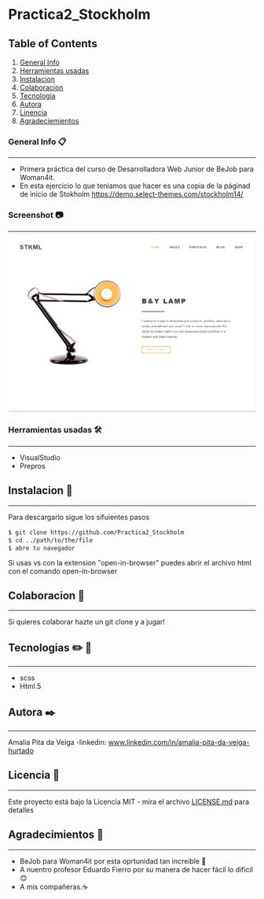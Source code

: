 # Practica2_Stockholm
 ## Table of Contents
1. [General Info](#general-info)
2. [Herramientas usadas](#herramientas_usadas)
3. [Instalacion](#instalacion)
4. [Colaboracion](#colaboracion)
5. [Tecnologia](#Tecnologia)
6. [Autora](#Autora)
7. [Linencia](#Licencia)
8. [Agradeciemientos](#Agradecimietos)

### General Info 📋
***
* Primera práctica del curso de Desarrolladora Web Junior de BeJob para Woman4it.
* En esta ejercicio lo que teniamos que hacer es una copia de la páginad de inicio de Stokholm https://demo.select-themes.com/stockholm14/

### Screenshot 📷
***
![Image text](https://github.com/apita-da/Practica2_Stockholm/blob/master/screenshotstock.PNG)

### Herramientas usadas 🛠️
***
* VisualStudio
* Prepros

## Instalacion 🚀
***
Para descargarlo sigue los sifuientes pasos
```
$ git clone https://github.com/Practica2_Stockholm
$ cd ../path/to/the/file
$ abre tu navegador
```
Si usas vs con la extension "open-in-browser" puedes abrir el archivo html con el comando open-in-browser

## Colaboracion 🏈
***
Si quieres colaborar hazte un git clone y a jugar!

## Tecnologias :pencil2: 📐
***
* scss
* Html.5

## Autora ✒️
***
Amalia Pita da Veiga
-linkedin: www.linkedin.com/in/amalia-pita-da-veiga-hurtado

## Licencia 📄
***
Este proyecto está bajo la Licencia MIT - mira el archivo [LICENSE.md](LICENSE.md) para detalles

## Agradecimientos 🎁
***
 * BeJob para Woman4it por esta oprtunidad tan increible 📢
 * A nuentro profesor Eduardo Fierro por su manera de hacer fácil lo dificil😊
 * A mis compañeras.☕
